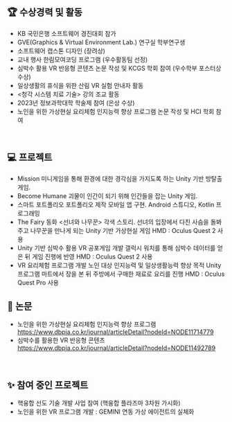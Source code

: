 ## :trophy: 수상경력 및 활동
- KB 국민은행 소프트웨어 경진대회 참가
- GVE(Graphics & Virtual Environment Lab.) 연구실 학부연구생
- 소프트웨어 캡스톤 디자인 (장려상)
- 교내 행사 한림모여코딩 프로그램 (우수활동팀 선정)
- 심박수 활용 VR 반응형 콘텐츠 논문 작성 및 KCGS 학회 참여 (우수학부 포스터상 수상)
- 일상생활의 휴식을 위한 산림 VR 실험 안내자 활동
- <청각 시스템 치료 기술> 강의 조교 활동
- 2023년 정보과학대학 학술제 참여 (은상 수상)
- 노인을 위한 가상현실 요리체험 인지능력 향상 프로그램 논문 작성 및 HCI 학회 참여
  
&nbsp;

## :computer: 프로젝트
- Mission
미니게임을 통해 환경에 대한 경각심을 가지도록 하는 Unity 기반 방탈출 게임.
- Become Humane
괴물이 인간이 되기 위해 인간들을 잡는 Unity 게임.
- 스마트 포트폴리오
  포트폴리오 제작 모바일 앱 구현.
  Android 스튜디오, Kotlin 프로그래밍
- The Fairy
  동화 <선녀와 나무꾼> 각색 스토리. 선녀의 입장에서 다친 사슴을 돌봐주고 나무꾼을 만나게 되는 Unity 기반 가상현실 게임
  HMD : Oculus Quest 2 사용
- Unity 기반 심박수 활용 VR 공포게임 개발
  갤럭시 워치를 통해 심박수 데이터를 얻은 뒤 게임 진행에 반영
  HMD : Oculus Quest 2 사용
- VR 요리체험 프로그램 개발
  노인 대상 인지능력 및 일상생활능력 향상 목적 Unity 프로그램
  마트에서 장을 본 뒤 주방에서 구매한 재료로 요리를 진행
  HMD : Oculus Quest Pro 사용
&nbsp;

## :page_facing_up: 논문
- 노인을 위한 가상현실 요리체험 인지능력 향상 프로그램
https://www.dbpia.co.kr/journal/articleDetail?nodeId=NODE11714779
- 심박수를 활용한 VR 반응형 콘텐츠
https://www.dbpia.co.kr/journal/articleDetail?nodeId=NODE11492789

 &nbsp;

## :sparkles: 참여 중인 프로젝트
- 핵융합 선도 기술 개발 사업 참여 (핵융합 플라즈마 3차원 가시화)
- 노인을 위한 VR 프로그램 개발 : GEMINI 연동 가상 에이전트의 실체화

